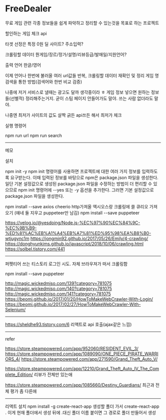 # FreeDealer

무료 게임 관련 각종 정보들을 쉽게 파악하고 정리할 수 있는것을 목표로 하는 프로젝트

할인하는 게임 체크 api

타겟 선정은
특정 0원 딜 사이트?
주소입력?

크롤링할 데이터
뭔게임/장르/정가/설명/리뷰등급/발매일/지원언어?

출력 언어
한글/영어

이제 언어나 한번에 불러올 여러 url값들 반복,
크롤링할 데이터 재확인 및 정리
게임 명 검색을 통한 방법(검색어와 한번 비교 검증)

나중에 저거 서비스로 낼때는 광고도 달까 생각중이라 ㅎ 게임 정보 넣으면 원하는 정보들(선별적) 정리해주는거지. 굳이 스팀 페이지 안들어가도 말야.
쓰는 사람 없더라도 말야.

나중엔 최저가 사이트의 값도 살짝 긁든 api쓰든 해서 최저가 체크

실행 명령어

npm run url
npm run search

---------------------------
메모

설치

npm init -y
npm init 명령어를 사용하면 프로젝트에 대한 여러 가지 정보를 입력하도록 요구받는다. 이때 입력된 정보를 바탕으로 npm은 package.json 파일을 생성한다. 일단 기본 설정값으로 생성된 package.json 파일을 수정하는 방법이 더 편리할 수 있으므로 npm init 명령어에 --yes 또는 -y 옵션을 추가한다. 그러면 기본 설정값으로 package.json 파일을 생성한다.

npm install --save axios cheerio
http가져올 액시오스랑 크롤링에 쓸 큐리오 가져오기
(얘네 둘 지우고 puppeteer만 남김)
npm install --save puppeteer

https://velog.io/@yesdoing/Node.js-%EC%97%90%EC%84%9C-%EC%9B%B9-%ED%81%AC%EB%A1%A4%EB%A7%81%ED%95%98%EA%B8%B0-wtjugync1m
https://jongmin92.github.io/2017/05/26/Emily/4-crawling/
https://donghyunkims.github.io/javascript/2018/10/06/crawling.html
https://solbel.tistory.com/441

------------------------------------

퍼펫티어 쓰는 티스토리 로그인 시도.
자체 브라우져가 떠서 크롤링함

npm install --save puppeteer

http://magic.wickedmiso.com/139?category=781075
http://magic.wickedmiso.com/140?category=781075
http://magic.wickedmiso.com/141?category=781075
https://beomi.github.io/2017/01/20/HowToMakeWebCrawler-With-Login/
https://beomi.github.io/2017/02/27/HowToMakeWebCrawler-With-Selenium/

--------------------------------

https://sheldhe93.tistory.com/6
리액트로 api 호출(ajax같은 느낌)

-------------------------------
refer

https://store.steampowered.com/app/952060/RESIDENT_EVIL_3/
https://store.steampowered.com/app/1089090/ONE_PIECE_PIRATE_WARRIORS_4/
https://store.steampowered.com/app/271590/Grand_Theft_Auto_V/

https://store.steampowered.com/app/12210/Grand_Theft_Auto_IV_The_Complete_Edition/
리뷰가 전체만 있는애

https://store.steampowered.com/app/1085660/Destiny_Guardians/
최근과 전체 평가 좀 다른애

----------------

리액트 설치
npm install -g create-react-app
생성할 폴더 가서
create-react-app .
이게 현재 폴더에서 생성 뒤에 .대신 폴더 이름 붙이면 그 경로로 폴더 만들어서 생성
